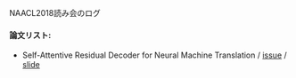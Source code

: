 NAACL2018読み会のログ
#### 論文リスト:
  - Self-Attentive Residual Decoder for Neural Machine Translation /
  [issue](https://github.com/OnizukaLab/ConferenceProceedings/issues/2) /
  [slide](https://www.slideshare.net/OnizukaLab/nomoto-n18-1124)

